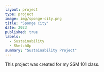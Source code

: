 ```yaml
---
layout: project
type: project
image: img/sponge-city.png
title: "Sponge City"
date: 2023
published: true
labels:
  - Sustainability
  - SketchUp
summary: "Sustainability Project"
---
```


This project was created for my SSM 101 class.
